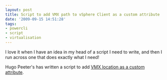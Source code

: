 ```yaml
---
layout: post
title: Script to add VMX path to vSphere Client as a custom attribute
date: '2009-09-15 14:51:28'
tags:
- powercli
- script
- virtualisation
---
```



I love it when I have an idea in my head of a script I need to write, and then I run across one that does exactly what I need!

Hugo Peeter's has written a script to add [VMX location as a custom attribute](http://www.peetersonline.nl/index.php/vmware/add-vmx-path-to-vi-client-using-powershell/).


